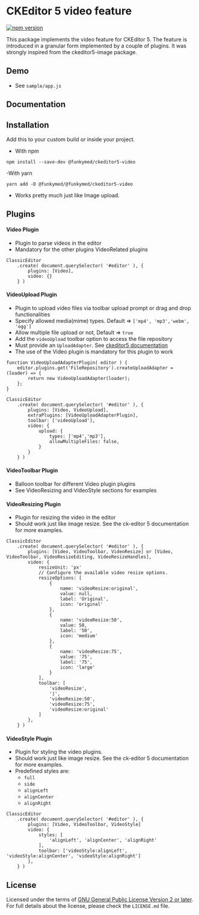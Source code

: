 CKEditor 5 video feature
========================================

[![npm version](https://badge.fury.io/js/%40funkymed%2Fckeditor5-video.svg)](https://www.npmjs.com/package/@funkymed/ckeditor5-video)

This package implements the video feature for CKEditor 5. The feature is introduced in a granular form implemented by a couple of plugins.
It was strongly inspired from the ckeditor5-image package.

## Demo

- See `sample/app.js`

## Documentation

## Installation
Add this to your custom build or inside your project.

- With npm

`npm install --save-dev @funkymed/ckeditor5-video`


-With yarn

`yarn add -D @funkymed/@funkymed/ckeditor5-video    `
- Works pretty much just like Image upload.

## Plugins

#### Video Plugin
- Plugin to parse videos in the editor
- Mandatory for the other plugins VideoRelated plugins

```
ClassicEditor
    .create( document.querySelector( '#editor' ), {
        plugins: [Video],
        video: {}
    } )

```

#### VideoUpload Plugin
- Plugin to upload video files via toolbar upload prompt or drag and drop functionalities
- Specify allowed media(mime) types. Default => `['mp4', 'mp3','webm', 'ogg']`
- Allow multiple file upload or not, Default => `true`
- Add the `videoUpload` toolbar option to access the file repository
- Must provide an `UploadAdapter`.
See [ckeditor5 documentation](https://ckeditor.com/docs/ckeditor5/latest/framework/guides/deep-dive/upload-adapter.html)
- The use of the Video plugin is mandatory for this plugin to work

```
function VideoUploadAdapterPlugin( editor ) {
    editor.plugins.get('FileRepository').createUploadAdapter = (loader) => {
        return new VideoUploadAdapter(loader);
    };
}

ClassicEditor
    .create( document.querySelector( '#editor' ), {
        plugins: [Video, VideoUpload],
        extraPlugins: [VideoUploadAdapterPlugin],
        toolbar: ['videoUpload'],
        video: {
            upload: {
                types: ['mp4','mp3'],
                allowMultipleFiles: false,
            }
        }
    } )
```

#### VideoToolbar Plugin
- Balloon toolbar for different Video plugin plugins
- See VideoResizing and VideoStyle sections for examples

#### VideoResizing Plugin
- Plugin for resizing the video in the editor
- Should work just like image resize. See the ck-editor 5 documentation for more examples.
```
ClassicEditor
    .create( document.querySelector( '#editor' ), {
        plugins: [Video, VideoToolbar, VideoResize] or [Video, VideoToolbar, VideoResizeEditing, VideoResizeHandles],
        video: {
            resizeUnit: 'px'
            // Configure the available video resize options.
            resizeOptions: [
                {
                    name: 'videoResize:original',
                    value: null,
                    label: 'Original',
                    icon: 'original'
                },
                {
                    name: 'videoResize:50',
                    value: 50,
                    label: '50',
                    icon: 'medium'
                },
                {
                    name: 'videoResize:75',
                    value: '75',
                    label: '75',
                    icon: 'large'
                }
            ],
            toolbar: [
                'videoResize',
                '|',
                'videoResize:50',
                'videoResize:75',
                'videoResize:original'
            ]
        },
    } )
```

#### VideoStyle Plugin
- Plugin for styling the video plugins.
- Should work just like image resize. See the ck-editor 5 documentation for more examples.
- Predefined styles are:
  - `full`
  - `side`
  - `alignLeft`
  - `alignCenter`
  - `alignRight`
```
ClassicEditor
    .create( document.querySelector( '#editor' ), {
        plugins: [Video, VideoToolbar, VideoStyle]
        video: {
            styles: [
                'alignLeft', 'alignCenter', 'alignRight'
            ],
            toolbar: ['videoStyle:alignLeft', 'videoStyle:alignCenter', 'videoStyle:alignRight']
        },
    } )
```



## License

Licensed under the terms of
[GNU General Public License Version 2 or later](http://www.gnu.org/licenses/gpl.html). For full details about the license,
please check the `LICENSE.md` file.
